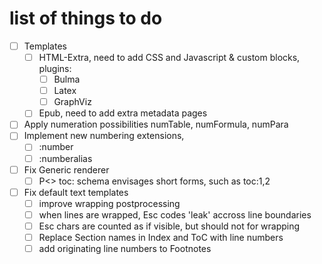 # list of things to do

- [ ] Templates
  - [ ] HTML-Extra, need to add CSS and Javascript & custom blocks, plugins:
    - [ ] Bulma
    - [ ] Latex
    - [ ] GraphViz
  - [ ] Epub, need to add extra metadata pages 
  
- [ ] Apply numeration possibilities numTable, numFormula, numPara
- [ ] Implement new numbering extensions, 
  - [ ] :number
  - [ ] :numberalias
- [ ] Fix Generic renderer
  - [ ] P<> toc: schema envisages short forms, such as toc:1,2
- [ ] Fix default text templates
  - [ ] improve wrapping postprocessing
  - [ ] when lines are wrapped, Esc codes 'leak' accross line boundaries
  - [ ] Esc chars are counted as if visible, but should not for wrapping
  - [ ] Replace Section names in Index and ToC with line numbers
  - [ ] add originating line numbers to Footnotes 
